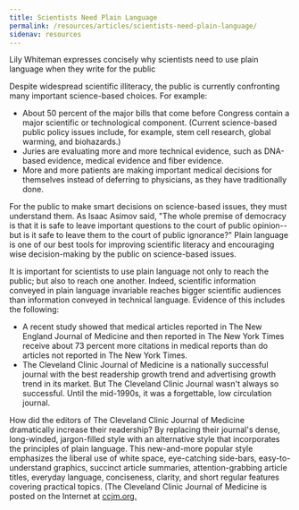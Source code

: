 ```yaml
---
title: Scientists Need Plain Language
permalink: /resources/articles/scientists-need-plain-language/
sidenav: resources
---
```


Lily Whiteman expresses concisely why scientists need to use plain language when they write for the public

Despite widespread scientific illiteracy, the public is currently confronting many important science-based choices. For example:

- About 50 percent of the major bills that come before Congress contain a major scientific or technological component. (Current science-based public policy issues include, for example, stem cell research, global warming, and biohazards.)
- Juries are evaluating more and more technical evidence, such as DNA-based evidence, medical evidence and fiber evidence.
- More and more patients are making important medical decisions for themselves instead of deferring to physicians, as they have traditionally done.

For the public to make smart decisions on science-based issues, they must understand them. As Isaac Asimov said, "The whole premise of democracy is that it is safe to leave important questions to the court of public opinion--but is it safe to leave them to the court of public ignorance?" Plain language is one of our best tools for improving scientific literacy and encouraging wise decision-making by the public on science-based issues.

It is important for scientists to use plain language not only to reach the public; but also to reach one another. Indeed, scientific information conveyed in plain language invariable reaches bigger scientific audiences than information conveyed in technical language. Evidence of this includes the following:

- A recent study showed that medical articles reported in The New England Journal of Medicine and then reported in The New York Times receive about 73 percent more citations in medical reports than do articles not reported in The New York Times.
- The Cleveland Clinic Journal of Medicine is a nationally successful journal with the best readership growth trend and advertising growth trend in its market. But The Cleveland Clinic Journal wasn't always so successful. Until the mid-1990s, it was a forgettable, low circulation journal.<br>

How did the editors of The Cleveland Clinic Journal of Medicine dramatically increase their readership? By replacing their journal's dense, long-winded, jargon-filled style with an alternative style that incorporates the principles of plain language. This new-and-more popular style emphasizes the liberal use of white space, eye-catching side-bars, easy-to-understand graphics, succinct article summaries, attention-grabbing article titles, everyday language, conciseness, clarity, and short regular features covering practical topics. (The Cleveland Clinic Journal of Medicine is posted on the Internet at [ccjm.org.](http://www.ccjm.org)
